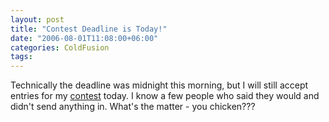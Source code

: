 ```yaml
---
layout: post
title: "Contest Deadline is Today!"
date: "2006-08-01T11:08:00+06:00"
categories: ColdFusion 
tags: 
---
```


Technically the deadline was midnight this morning, but I will still accept entries for my <a href="http://ray.camdenfamily.com/index.cfm/2006/6/11/Advanced-ColdFusion-Contest-Announced">contest</a> today. I know a few people who said they would and didn't send anything in. What's the matter - you chicken???